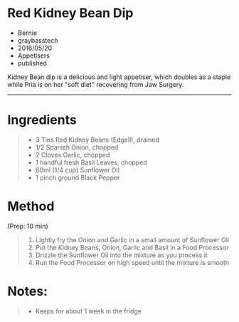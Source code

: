 # Red Kidney Bean Dip
- Bernie
- graybasstech
- 2016/05/20
- Appetisers
- published

Kidney Bean dip is a delicious and light appetiser, which doubles as a staple while Pria is on her "soft diet" recovering from Jaw Surgery.

---

Ingredients
===========
> * 3 Tins Red Kidney Beans (Edgell), drained
> * 1/2 Spanish Onion, chopped
> * 2 Cloves Garlic, chopped
> * 1 handful fresh Basil Leaves, chopped
> * 60ml (1/4 cup) Sunflower Oil
> * 1 pinch ground Black Pepper

Method
======
(Prep: 10 min)

> 1. Lightly fry the Onion and Garlic in a small amount of Sunflower Oil
> 2. Put the Kidney Beans, Onion, Garlic and Basil in a Food Processor
> 3. Drizzle the Sunflower Oil into the mixture as you process it
> 4. Run the Food Processor on high speed until the mixture is smooth

Notes:
======
> * Keeps for about 1 week in the fridge
